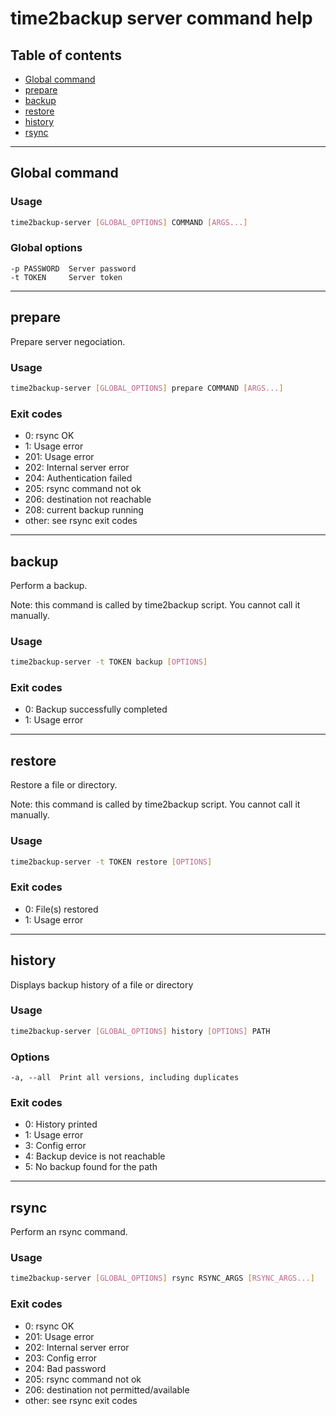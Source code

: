 # time2backup server command help

## Table of contents
* [Global command](#global)
* [prepare](#prepare)
* [backup](#backup)
* [restore](#restore)
* [history](#history)
* [rsync](#rsync)

---------------------------------------------------------------

## Global command

### Usage
```bash
time2backup-server [GLOBAL_OPTIONS] COMMAND [ARGS...]
```

### Global options
```
-p PASSWORD  Server password
-t TOKEN     Server token
```

---------------------------------------------------------------
<a name="prepare"></a>
## prepare
Prepare server negociation.

### Usage
```bash
time2backup-server [GLOBAL_OPTIONS] prepare COMMAND [ARGS...]
```

### Exit codes
- 0: rsync OK
- 1: Usage error
- 201: Usage error
- 202: Internal server error
- 204: Authentication failed
- 205: rsync command not ok
- 206: destination not reachable
- 208: current backup running
- other: see rsync exit codes

---------------------------------------------------------------
<a name="backup"></a>
## backup
Perform a backup.

Note: this command is called by time2backup script. You cannot call it manually.

### Usage
```bash
time2backup-server -t TOKEN backup [OPTIONS]
```

### Exit codes
- 0: Backup successfully completed
- 1: Usage error

---------------------------------------------------------------
<a name="restore"></a>
## restore
Restore a file or directory.

Note: this command is called by time2backup script. You cannot call it manually.

### Usage
```bash
time2backup-server -t TOKEN restore [OPTIONS]
```

### Exit codes
- 0: File(s) restored
- 1: Usage error

---------------------------------------------------------------
<a name="history"></a>
## history
Displays backup history of a file or directory

### Usage
```bash
time2backup-server [GLOBAL_OPTIONS] history [OPTIONS] PATH
```

### Options
```
-a, --all  Print all versions, including duplicates
```

### Exit codes
- 0: History printed
- 1: Usage error
- 3: Config error
- 4: Backup device is not reachable
- 5: No backup found for the path

---------------------------------------------------------------
<a name="rsync"></a>
## rsync
Perform an rsync command.

### Usage
```bash
time2backup-server [GLOBAL_OPTIONS] rsync RSYNC_ARGS [RSYNC_ARGS...]
```

### Exit codes
- 0: rsync OK
- 201: Usage error
- 202: Internal server error
- 203: Config error
- 204: Bad password
- 205: rsync command not ok
- 206: destination not permitted/available
- other: see rsync exit codes
